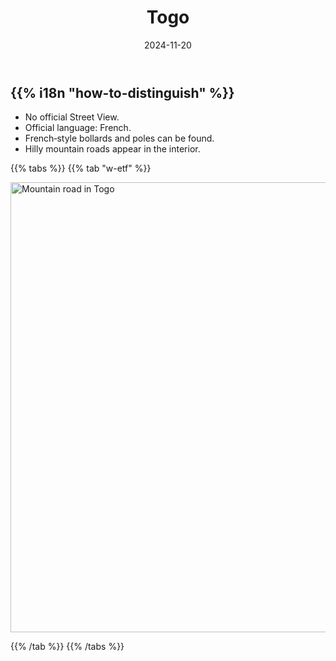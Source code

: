 ﻿---
title: "Togo"
date: 2024-11-20
lastmod: 2024-11-20
weight: 2000
draft: false
keywords: [""]
sections: [""]
bg: "bg/city.jpg"
flag: "TG.svg"
no_detaile_info: true
jetro_detail: true
is_unofficial: true
---

<div class="main-desciption country-description">
    <h2 class="section-title">{{% i18n "how-to-distinguish" %}}</h2>
    <ul class="rule-list">
        <li class="no-evidence">No official Street View.</li>
        <li>Official language: <span class="quiz">French</span>.</li>
        <li>French‑style bollards and poles can be found.</li>
        <li>Hilly mountain roads appear in the interior.</li>
    </ul>
</div>

{{% tabs %}}
{{% tab "w-etf" %}}
<div class="googlemap-if no-margin">
<p><a href="https://commons.wikimedia.org/wiki/File:Routes_en_montagne_4.jpg#/media/File:Routes_en_montagne_4.jpg"><img src="https://upload.wikimedia.org/wikipedia/commons/3/33/Routes_en_montagne_4.jpg" height="720" width="1280" alt="Mountain road in Togo"></a></p>
</div>
{{% /tab %}}
{{% /tabs %}}
